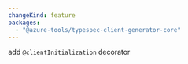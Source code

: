 ```yaml
---
changeKind: feature
packages:
  - "@azure-tools/typespec-client-generator-core"
---
```


add `@clientInitialization` decorator